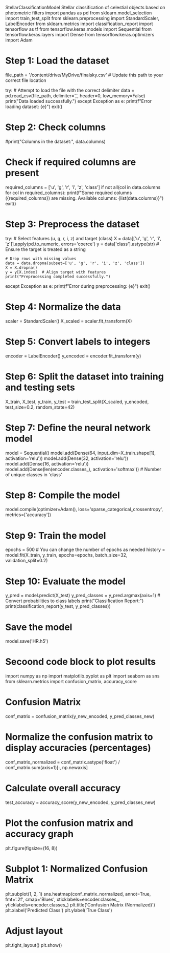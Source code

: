 StellarClassificationModel
Stellar classification of celestial objects based on photometric filters
import pandas as pd
from sklearn.model_selection import train_test_split
from sklearn.preprocessing import StandardScaler, LabelEncoder
from sklearn.metrics import classification_report
import tensorflow as tf
from tensorflow.keras.models import Sequential
from tensorflow.keras.layers import Dense
from tensorflow.keras.optimizers import Adam

# Step 1: Load the dataset
file_path = '/content/drive/MyDrive/finalsky.csv'  # Update this path to your correct file location

try:
    # Attempt to load the file with the correct delimiter
    data = pd.read_csv(file_path, delimiter=',', header=0, low_memory=False)
    print("Data loaded successfully.")
except Exception as e:
    print(f"Error loading dataset: {e}")
    exit()

# Step 2: Check columns
#print("Columns in the dataset:", data.columns)

# Check if required columns are present
required_columns = ['u', 'g', 'r', 'i', 'z', 'class']
if not all(col in data.columns for col in required_columns):
    print(f"Some required columns ({required_columns}) are missing. Available columns: {list(data.columns)}")
    exit()

# Step 3: Preprocess the dataset
try:
    # Select features (u, g, r, i, z) and target (class)
    X = data[['u', 'g', 'r', 'i', 'z']].apply(pd.to_numeric, errors='coerce')
    y = data['class'].astype(str)  # Ensure the target is treated as a string

    # Drop rows with missing values
    data = data.dropna(subset=['u', 'g', 'r', 'i', 'z', 'class'])
    X = X.dropna()
    y = y[X.index]  # Align target with features
    print("Preprocessing completed successfully.")
except Exception as e:
    print(f"Error during preprocessing: {e}")
    exit()

# Step 4: Normalize the data
scaler = StandardScaler()
X_scaled = scaler.fit_transform(X)

# Step 5: Convert labels to integers
encoder = LabelEncoder()
y_encoded = encoder.fit_transform(y)

# Step 6: Split the dataset into training and testing sets
X_train, X_test, y_train, y_test = train_test_split(X_scaled, y_encoded, test_size=0.2, random_state=42)

# Step 7: Define the neural network model
model = Sequential()
model.add(Dense(64, input_dim=X_train.shape[1], activation='relu'))
model.add(Dense(32, activation='relu'))
model.add(Dense(16, activation='relu'))
model.add(Dense(len(encoder.classes_), activation='softmax'))  # Number of unique classes in 'class'

# Step 8: Compile the model
model.compile(optimizer=Adam(), loss='sparse_categorical_crossentropy', metrics=['accuracy'])

# Step 9: Train the model
epochs = 500  # You can change the number of epochs as needed
history = model.fit(X_train, y_train, epochs=epochs, batch_size=32, validation_split=0.2)

# Step 10: Evaluate the model
y_pred = model.predict(X_test)
y_pred_classes = y_pred.argmax(axis=1)  # Convert probabilities to class labels
print("Classification Report:")
print(classification_report(y_test, y_pred_classes))

# Save the model
model.save('HR.h5')

# Secoond code block to plot results
import numpy as np
import matplotlib.pyplot as plt
import seaborn as sns
from sklearn.metrics import confusion_matrix, accuracy_score

# Confusion Matrix
conf_matrix = confusion_matrix(y_new_encoded, y_pred_classes_new)

# Normalize the confusion matrix to display accuracies (percentages)
conf_matrix_normalized = conf_matrix.astype('float') / conf_matrix.sum(axis=1)[:, np.newaxis]

# Calculate overall accuracy
test_accuracy = accuracy_score(y_new_encoded, y_pred_classes_new)

# Plot the confusion matrix and accuracy graph
plt.figure(figsize=(16, 8))

# Subplot 1: Normalized Confusion Matrix
plt.subplot(1, 2, 1)
sns.heatmap(conf_matrix_normalized, annot=True, fmt='.2f', cmap='Blues',
            xticklabels=encoder.classes_, yticklabels=encoder.classes_)
plt.title('Confusion Matrix (Normalized)')
plt.xlabel('Predicted Class')
plt.ylabel('True Class')

# Adjust layout
plt.tight_layout()
plt.show()
